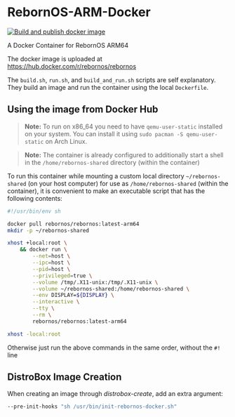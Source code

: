 # RebornOS-ARM-Docker

[![Build and publish docker image](https://github.com/RebornOS-Developers/rebornos-arm-docker/actions/workflows/build.yml/badge.svg?branch=main)](https://github.com/RebornOS-Developers/rebornos-arm-docker/actions/workflows/build.yml)

A Docker Container for RebornOS ARM64

The docker image is uploaded at https://hub.docker.com/r/rebornos/rebornos

The `build.sh`, `run.sh`, and `build_and_run.sh` scripts are self explanatory. They build an image and run the container using the local `Dockerfile`.

## Using the image from Docker Hub

> **Note:** To run on x86_64 you need to have `qemu-user-static` installed on your system. You can install it using `sudo pacman -S qemu-user-static` on Arch Linux.

> **Note:** The container is already configured to additionally start a shell in the `/home/rebornos-shared` directory (within the container)

To run this container while mounting a custom local directory `~/rebornos-shared` (on your host computer) for use as `/home/rebornos-shared` (within the container), it is convenient to make an executable script that has the following contents:
```sh
#!/usr/bin/env sh

docker pull rebornos/rebornos:latest-arm64
mkdir -p ~/rebornos-shared

xhost +local:root \
    && docker run \
        --net=host \
        --ipc=host \
        --pid=host \
        --privileged=true \
        --volume /tmp/.X11-unix:/tmp/.X11-unix \
        --volume ~/rebornos-shared:/home/rebornos-shared \
        --env DISPLAY=${DISPLAY} \
        --interactive \
        --tty \
        --rm \
        rebornos/rebornos:latest-arm64

xhost -local:root
```
Otherwise just run the above commands in the same order, without the `#!` line

## DistroBox Image Creation 

When creating an image through *distrobox-create*, add an extra argument: 
```sh
--pre-init-hooks "sh /usr/bin/init-rebornos-docker.sh"
```

